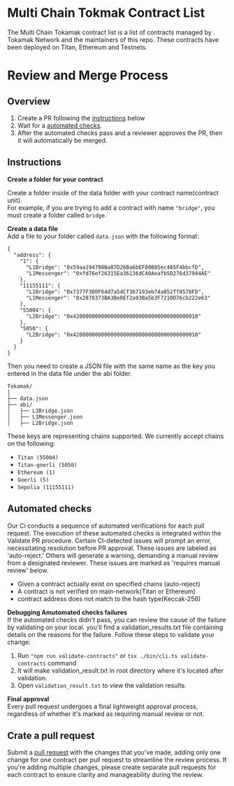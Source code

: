 # Multi Chain Tokmak Contract List

The Multi Chain Tokamak contract list is a list of contracts managed by Tokamak Network and the maintainers of this repo. These contracts have been deployed on Titan, Ethereum and Testnets.

# Review and Merge Process

## Overview

1. Create a PR following the [instructions](#Instructions) below
2. Wait for a [automated checks](#automated-checks).
3. After the automated checks pass and a reviewer approves the PR, then it will automatically be merged.

## Instructions

**Create a folder for your contract**  

Create a folder inside of the data folder with your contract name(contract unit).  
For example, if you are trying to add a contract with name ```"bridge"```, you must create a folder called ```bridge```.

**Create a data file**  
Add a file to your folder called ```data.json``` with the following format:
```
{
  "address": {
    "1": {
      "L1Bridge": "0x59aa194798Ba87D26Ba6bEF80B85ec465F4bbcfD",
      "L1Messenger": "0xfd76ef26315Ea36136dC40Aeafb5D276d37944AE"
    },
    "11155111": {
      "L1Bridge": "0x7377F3D0F64d7a54Cf367193eb74a052ff8578FD",
      "L1Messenger": "0x2878373BA3Be0Ef2a93Ba5b3F7210D76cb222e63"
    },
    "55004": {
      "L2Bridge": "0x4200000000000000000000000000000000000010"
    },
    "5050": {
      "L2Bridge": "0x4200000000000000000000000000000000000010"
    }
  }
}
```
Then you need to create a JSON file with the same name as the key you entered in the data file under the abi folder.
```
Tokamak/
│
├── data.json
├── abi/
│   ├── L1Bridge.json
│   ├── L1Messenger.json
│   ├── L2Bridge.json
```

These keys are representing chains supported. We currently accept chains on the following:  
- ```Titan (55004)```
- ```Titan-goerli (5050)```
- ```Ethereum (1)```
- ```Goerli (5)```
- ```Sepolia (11155111)```


## Automated checks
Our Ci conducts a sequence of automated verifications for each pull request. The execution of these automated checks is integrated within the Validate PR procedure. Certain CI-detected issues will prompt an error, necessitating resolution before PR approval. These issues are labeled as 'auto-reject.' Others will generate a warning, demanding a manual review from a designated reviewer. These issues are marked as 'requires manual review' below.
* Given a contract actually exist on specified chains (auto-reject)
* A contract is not verified on main-network(Titan or Ethereum)
* contract address does not match to the hash type(Keccak-256)  

**Debugging Amutomated checks failures**  
If the automated checks didn't pass, you can review the cause of the failure by validating on your local. you'll find a validation_results.txt file containing details on the reasons for the failure. Follow these steps to validate your change:  

1. Run ```"npm run validate-contracts"``` or ```tsx ./bin/cli.ts validate-contracts``` command 
2. It will make validation_result.txt in root directory where it's located after validation.
3. Open ```validation_result.txt``` to view the validation results. 


**Final approval**  
Every pull request undergoes a final lightweight approval process, regardless of whether it's marked as requiring manual review or not.


## Crate a pull request

Submit a [pull request](https://github.com/tokamak-network/titan.github.io/pulls) with the changes that you've made, adding only one change for one contract per pull request to streamline the review process. If you're adding multiple changes, please create separate pull requests for each contract to ensure clarity and manageability during the review.

